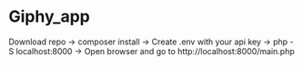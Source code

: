 # Giphy_app

Download repo -> 
composer install -> 
Create .env with your api key ->
php -S localhost:8000 ->
Open browser and go to http://localhost:8000/main.php
